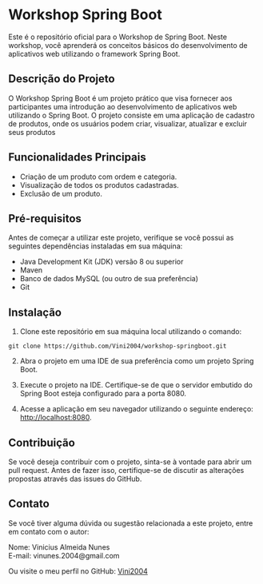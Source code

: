 <!DOCTYPE html>
<html>
<head>
    <meta charset="UTF-8">
</head>
<body>
<h1>Workshop Spring Boot</h1>

<p>Este é o repositório oficial para o Workshop de Spring Boot. Neste workshop, você aprenderá os conceitos básicos do desenvolvimento de aplicativos web utilizando o framework Spring Boot.</p>

<h2>Descrição do Projeto</h2>

<p>O Workshop Spring Boot é um projeto prático que visa fornecer aos participantes uma introdução ao desenvolvimento de aplicativos web utilizando o Spring Boot. O projeto consiste em uma aplicação de cadastro de produtos, onde os usuários podem criar, visualizar, atualizar e excluir seus produtos</p>

<h2>Funcionalidades Principais</h2>

<ul>
    <li>Criação de um produto com ordem e categoria.</li>
    <li>Visualização de todos os produtos cadastradas.</li>
    <li>Exclusão de um produto.</li>
</ul>

<h2>Pré-requisitos</h2>

<p>Antes de começar a utilizar este projeto, verifique se você possui as seguintes dependências instaladas em sua máquina:</p>

<ul>
    <li>Java Development Kit (JDK) versão 8 ou superior</li>
    <li>Maven</li>
    <li>Banco de dados MySQL (ou outro de sua preferência)</li>
    <li>Git</li>
</ul>

<h2>Instalação</h2>

<ol>
    <li>Clone este repositório em sua máquina local utilizando o comando:</li>
</ol>

<pre><code>git clone https://github.com/Vini2004/workshop-springboot.git</code></pre>

<ol start="2">
    <li>Abra o projeto em uma IDE de sua preferência como um projeto Spring Boot.</li>
</ol>

<ol start="3">
    <li>Execute o projeto na IDE. Certifique-se de que o servidor embutido do Spring Boot esteja configurado para a porta 8080.</li>
</ol>

<ol start="4">
    <li>Acesse a aplicação em seu navegador utilizando o seguinte endereço: <a href="http://localhost:8080">http://localhost:8080</a>.</li>
</ol>
<h2>Contribuição</h2>

<p>Se você deseja contribuir com o projeto, sinta-se à vontade para abrir um pull request. Antes de fazer isso, certifique-se de discutir as alterações propostas através das issues do GitHub.</p>

<h2>Contato</h2>

<p>Se você tiver alguma dúvida ou sugestão relacionada a este projeto, entre em contato com o autor:</p>

<p>Nome: Vinicius Almeida Nunes<br>
    E-mail: vinunes.2004@gmail.com</p>

<p>Ou visite o meu perfil no GitHub: <a href="https://github.com/Vini2004">Vini2004</a></p>

</body>
</html>
